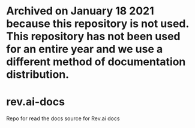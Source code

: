# Archived on January 18 2021 because this repository is not used. This repository has not been used for an entire year and we use a different method of documentation distribution.


# rev.ai-docs
Repo for read the docs source for Rev.ai docs



